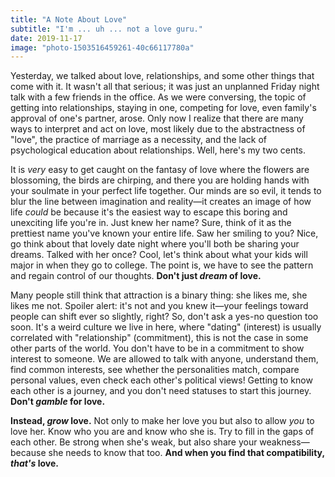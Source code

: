 ```yaml
---
title: "A Note About Love"
subtitle: "I'm ... uh ... not a love guru."
date: 2019-11-17
image: "photo-1503516459261-40c66117780a"
---
```


Yesterday, we talked about love, relationships, and some other things that come with it. It wasn't all that serious; it was just an unplanned Friday night talk with a few friends in the office. As we were conversing, the topic of getting into relationships, staying in one, competing for love, even family's approval of one's partner, arose. Only now I realize that there are many ways to interpret and act on love, most likely due to the abstractness of "love", the practice of marriage as a necessity, and the lack of psychological education about relationships. Well, here's my two cents.

It is *very* easy to get caught on the fantasy of love where the flowers are blossoming, the birds are chirping, and there you are holding hands with your soulmate in your perfect life together. Our minds are so evil, it tends to blur the line between imagination and reality—it creates an image of how life *could* be because it's the easiest way to escape this boring and unexciting life you're in. Just knew her name? Sure, think of it as the prettiest name you've known your entire life. Saw her smiling to you? Nice, go think about that lovely date night where you'll both be sharing your dreams. Talked with her once? Cool, let's think about what your kids will major in when they go to college. The point is, we have to see the pattern and regain control of our thoughts. **Don't just *dream* of love.**

Many people still think that attraction is a binary thing: she likes me, she likes me not. Spoiler alert: it's not and you knew it—your feelings toward people can shift ever so slightly, right? So, don't ask a yes-no question too soon. It's a weird culture we live in here, where "dating" (interest) is usually correlated with "relationship" (commitment), this is not the case in some other parts of the world. You don't have to be in a commitment to show interest to someone. We are allowed to talk with anyone, understand them, find common interests, see whether the personalities match, compare personal values, even check each other's political views! Getting to know each other is a journey, and you don't need statuses to start this journey. **Don't *gamble* for love.**

**Instead, *grow* love.** Not only to make her love you but also to allow *you* to love her. Know who you are and know who she is. Try to fill in the gaps of each other. Be strong when she's weak, but also share your weakness—because she needs to know that too. **And when you find that compatibility, *that's* love.**
